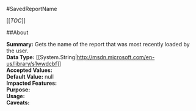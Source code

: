 #SavedReportName

[[_TOC_]]

##About

**Summary:**  Gets the name of the report that was most recently loaded by the user.   
**Data Type:** [[System.String|http://msdn.microsoft.com/en-us/library/s1wwdcbf]]  
**Accepted Values:**   
**Default Value:** null  
**Impacted Features:**   
**Purpose:**   
**Usage:**   
**Caveats:**   

